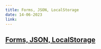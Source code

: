 ```yaml
---
title: Forms, JSON, LocalStorage
date: 14-06-2023
link:
---
```


## [Forms, JSON, LocalStorage](/lesson/10-forms)
